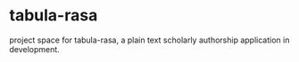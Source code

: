 # tabula-rasa
project space for tabula-rasa, a plain text scholarly authorship application in development. 

